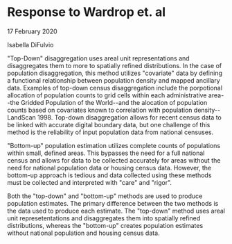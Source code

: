 # Response to Wardrop et. al 
17 February 2020

Isabella DiFulvio

"Top-Down" disaggregation uses areal unit representations and disaggregates them to more to spatially refined distributions. In the case of population disaggregation, this method utilizes "covariate" data by defining a functional relationship between population density and mapped ancillary data. Examples of top-down census disaggregation include the porpotional allocation of population counts to grid cells within each administrative area--the Gridded Population of the World--and the alocation of population counts based on covariates known to correlation with population density--LandScan 1998. Top-down disaggregation allows for recent census data to be linked with accurate digital boundary data, but one challenge of this method is the reliability of input population data from national censuses. 

"Bottom-up" population estimation utilizes complete counts of populations within small, defined areas. This bypasses the need for a full national census and allows for data to be collected accurately for areas without the need for national population data or housing census data. However, the bottom-up approach is tedious and data collected using these methods must be collected and interpreted with "care" and "rigor".

Both the "top-down" and "bottom-up" methods are used to produce population estimates. The primary difference between the two methods is the data used to produce each estimate. The "top-down" method uses areal unit represetentations and disaggregates them into spatially refined distributions, whereas the "bottom-up" creates population estimates without national population and housing census data. 
